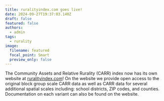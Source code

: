 ```yaml
---
title: ruralityindex.com goes live!
date: 2024-09-27T19:37:03.140Z
draft: false
featured: false
authors:
  - admin
tags:
  - rurality
image:
  filename: featured
  focal_point: Smart
  preview_only: false
---
```

T﻿he Community Assets and Relative Rurality (CARR) index now has its own website at [ruralityindex.com](www.ruralityindex.com)! On the website we provide open access to the original block group scale CARR data as well as CARR data for several additional spatial scales including: school districts, ZIP codes, and counties. Documentation on each variant can also be found on the website.
